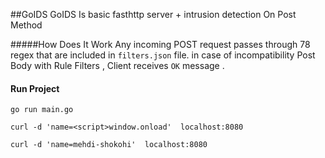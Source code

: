 ##GoIDS
GoIDS Is basic  fasthttp server + intrusion detection On Post Method

#####How Does It Work
Any incoming POST request  passes through 78 regex that are included in `filters.json` file. in case of incompatibility Post Body with Rule Filters , Client receives `OK` message .

#### Run Project

```shell script
go run main.go
```

 
```shell script
curl -d 'name=<script>window.onload'  localhost:8080
```

```shell script
curl -d 'name=mehdi-shokohi'  localhost:8080
```